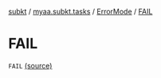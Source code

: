 [subkt](../../index.md) / [myaa.subkt.tasks](../index.md) / [ErrorMode](index.md) / [FAIL](./-f-a-i-l.md)

# FAIL

`FAIL` [(source)](https://github.com/Myaamori/SubKt/blob/0.1.4/src/main/kotlin/myaa/subkt/tasks/asstasks.kt#L65)